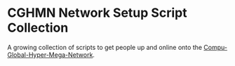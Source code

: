 # CGHMN Network Setup Script Collection

A growing collection of scripts to get people up and online onto the [Compu-Global-Hyper-Mega-Network](http://cghmn.cursedsilicon.net/).